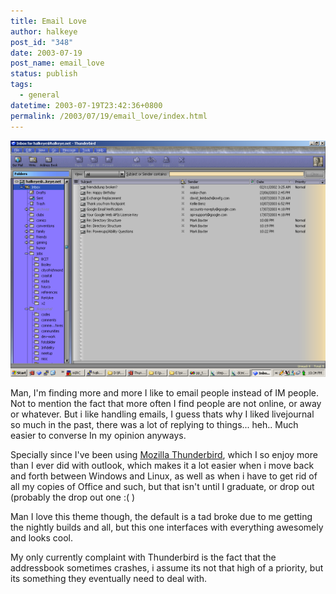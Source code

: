 ```yaml
---
title: Email Love
author: halkeye
post_id: "348"
date: 2003-07-19
post_name: email_love
status: publish
tags:
  - general
datetime: 2003-07-19T23:42:36+0800
permalink: /2003/07/19/email_love/index.html
---
```


![Screenshot of Mozilla Thunderbird](3018_8f63e91df34bc1b2683e96e21a98a5ec.png)

Man, I'm finding more and more I like to email people instead of IM people. Not to mention the fact that more often I find people are not online, or away or whatever. But i like handling emails, I guess thats why I liked livejournal so much in the past, there was a lot of replying to things... heh.. Much easier to converse In my opinion anyways.

Specially since I've been using [Mozilla Thunderbird](https://www.mozilla.org/projects/thunderbird/), which I so enjoy more than I ever did with outlook, which makes it a lot easier when i move back and forth between Windows and Linux, as well as when i have to get rid of all my copies of Office and such, but that isn't until I graduate, or drop out (probably the drop out one :( )

Man I love this theme though, the default is a tad broke due to me getting the nightly builds and all, but this one interfaces with everything awesomely and looks cool.

My only currently complaint with Thunderbird is the fact that the addressbook sometimes crashes, i assume its not that high of a priority, but its something they eventually need to deal with.
